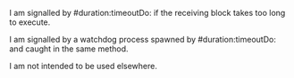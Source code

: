 I am signalled by #duration:timeoutDo: if the receiving block takes too long to execute.

I am signalled by a watchdog process spawned by #duration:timeoutDo: and caught in the same method. 

I am not intended to be used elsewhere.